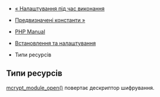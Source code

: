- [« Налаштування під час виконання](mcrypt.configuration.md)
- [Предвизначені константи »](mcrypt.constants.md)

- [PHP Manual](index.md)
- [Встановлення та налаштування](mcrypt.setup.md)
- Типи ресурсів

## Типи ресурсів

[mcrypt_module_open()](function.mcrypt-module-open.md) повертає
дескриптор шифрування.
